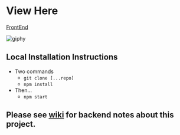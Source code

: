 
# View Here
[FrontEnd](https://moviesuperstar.netlify.app)

![giphy](https://media.giphy.com/media/sz5deIKVOg2YUeAKPh/giphy.gif)
## Local Installation Instructions
- Two commands
  - `git clone [...repo]`
  - `npm install`
- Then...
  - `npm start`
## Please see [wiki](https://github.com/jobannon/superstar-api/wiki) for backend notes about this project.
